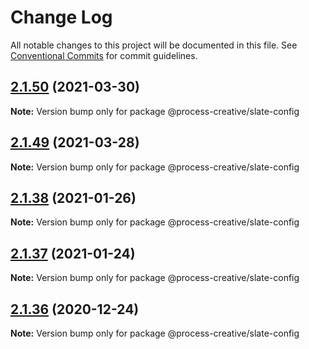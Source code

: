 # Change Log

All notable changes to this project will be documented in this file.
See [Conventional Commits](https://conventionalcommits.org) for commit guidelines.

## [2.1.50](https://github.com/Process-Creative/slate/compare/v2.1.49...v2.1.50) (2021-03-30)

**Note:** Version bump only for package @process-creative/slate-config





## [2.1.49](https://github.com/Process-Creative/slate/compare/v2.1.48...v2.1.49) (2021-03-28)

**Note:** Version bump only for package @process-creative/slate-config





## [2.1.38](https://github.com/Process-Creative/slate/compare/v2.1.37...v2.1.38) (2021-01-26)

**Note:** Version bump only for package @process-creative/slate-config





## [2.1.37](https://github.com/Process-Creative/slate/compare/v2.1.36...v2.1.37) (2021-01-24)

**Note:** Version bump only for package @process-creative/slate-config





## [2.1.36](https://github.com/Process-Creative/slate/compare/v2.1.35...v2.1.36) (2020-12-24)

**Note:** Version bump only for package @process-creative/slate-config
